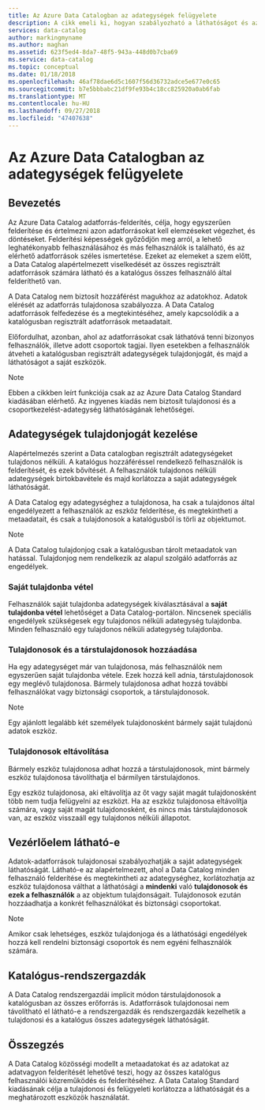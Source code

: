 ```yaml
---
title: Az Azure Data Catalogban az adategységek felügyelete
description: A cikk emeli ki, hogyan szabályozható a láthatóságot és az Azure Data Catalogban regisztrált adategységek tulajdonjogát.
services: data-catalog
author: markingmyname
ms.author: maghan
ms.assetid: 623f5ed4-8da7-48f5-943a-448d0b7cba69
ms.service: data-catalog
ms.topic: conceptual
ms.date: 01/18/2018
ms.openlocfilehash: 46af78dae6d5c1607f56d36732adce5e677e0c65
ms.sourcegitcommit: b7e5bbbabc21df9fe93b4c18cc825920a0ab6fab
ms.translationtype: MT
ms.contentlocale: hu-HU
ms.lasthandoff: 09/27/2018
ms.locfileid: "47407638"
---
```

# <a name="manage-data-assets-in-azure-data-catalog"></a>Az Azure Data Catalogban az adategységek felügyelete
## <a name="introduction"></a>Bevezetés
Az Azure Data Catalog adatforrás-felderítés, célja, hogy egyszerűen felderítése és értelmezni azon adatforrásokat kell elemzéseket végezhet, és döntéseket. Felderítési képességek győződjön meg arról, a lehető leghatékonyabb felhasználásához és más felhasználók is található, és az elérhető adatforrások széles ismertetése. Ezeket az elemeket a szem előtt, a Data Catalog alapértelmezett viselkedését az összes regisztrált adatforrások számára látható és a katalógus összes felhasználó által felderíthető van.

A Data Catalog nem biztosít hozzáférést magukhoz az adatokhoz. Adatok elérését az adatforrás tulajdonosa szabályozza. A Data Catalog adatforrások felfedezése és a megtekintéséhez, amely kapcsolódik a a katalógusban regisztrált adatforrások metaadatait.

Előfordulhat, azonban, ahol az adatforrásokat csak láthatóvá tenni bizonyos felhasználók, illetve adott csoportok tagjai. Ilyen esetekben a felhasználók átveheti a katalógusban regisztrált adategységek tulajdonjogát, és majd a láthatóságot a saját eszközök.

> [!NOTE]
> Ebben a cikkben leírt funkciója csak az az Azure Data Catalog Standard kiadásában elérhető. Az ingyenes kiadás nem biztosít tulajdonosi és a csoportkezelést-adategység láthatóságának lehetőségei.
>
>

## <a name="manage-ownership-of-data-assets"></a>Adategységek tulajdonjogát kezelése
Alapértelmezés szerint a Data catalogban regisztrált adategységeket tulajdonos nélküli. A katalógus hozzáféréssel rendelkező felhasználók is felderítését, és ezek bővítését. A felhasználók tulajdonos nélküli adategységek birtokbavétele és majd korlátozza a saját adategységek láthatóságát.

A Data Catalog egy adategységhez a tulajdonosa, ha csak a tulajdonos által engedélyezett a felhasználók az eszköz felderítése, és megtekintheti a metaadatait, és csak a tulajdonosok a katalógusból is törli az objektumot.

> [!NOTE]
> A Data Catalog tulajdonjog csak a katalógusban tárolt metaadatok van hatással. Tulajdonjog nem rendelkezik az alapul szolgáló adatforrás az engedélyek.
>
>

### <a name="take-ownership"></a>Saját tulajdonba vétel
Felhasználók saját tulajdonba adategységek kiválasztásával a **saját tulajdonba vétel** lehetőséget a Data Catalog-portálon. Nincsenek speciális engedélyek szükségesek egy tulajdonos nélküli adategység tulajdonba. Minden felhasználó egy tulajdonos nélküli adategység tulajdonba.

### <a name="add-owners-and-co-owners"></a>Tulajdonosok és a társtulajdonosok hozzáadása
Ha egy adategységet már van tulajdonosa, más felhasználók nem egyszerűen saját tulajdonba vétele. Ezek hozzá kell adnia, társtulajdonosok egy meglévő tulajdonosa. Bármely tulajdonosa adhat hozzá további felhasználókat vagy biztonsági csoportok, a társtulajdonosok.

> [!NOTE]
> Egy ajánlott legalább két személyek tulajdonosként bármely saját tulajdonú adatok eszköz.
>
>

### <a name="remove-owners"></a>Tulajdonosok eltávolítása
Bármely eszköz tulajdonosa adhat hozzá a társtulajdonosok, mint bármely eszköz tulajdonosa távolíthatja el bármilyen társtulajdonos.

Egy eszköz tulajdonosa, aki eltávolítja az őt vagy saját magát tulajdonosként több nem tudja felügyelni az eszközt. Ha az eszköz tulajdonosa eltávolítja számára, vagy saját magát tulajdonosként, és nincs más társtulajdonosok van, az eszköz visszaáll egy tulajdonos nélküli állapotot.

## <a name="control-visibility"></a>Vezérlőelem látható-e
Adatok-adatforrások tulajdonosai szabályozhatják a saját adategységek láthatóságát. Látható-e az alapértelmezett, ahol a Data Catalog minden felhasználó felderítése és megtekintheti az adategységhez, korlátozhatja az eszköz tulajdonosa válthat a láthatósági a **mindenki** való **tulajdonosok és ezek a felhasználók** a az objektum tulajdonságait. Tulajdonosok ezután hozzáadhatja a konkrét felhasználókat és biztonsági csoportokat.

> [!NOTE]
> Amikor csak lehetséges, eszköz tulajdonjoga és a láthatósági engedélyek hozzá kell rendelni biztonsági csoportok és nem egyéni felhasználók számára.
>
>

## <a name="catalog-administrators"></a>Katalógus-rendszergazdák
A Data Catalog rendszergazdái implicit módon társtulajdonosok a katalógusban az összes erőforrás is. Adatforrások tulajdonosai nem távolítható el látható-e a rendszergazdák és rendszergazdák kezelhetik a tulajdonosi és a katalógus összes adategységek láthatóságát.

## <a name="summary"></a>Összegzés
A Data Catalog közösségi modellt a metaadatokat és az adatokat az adatvagyon felderítését lehetővé teszi, hogy az összes katalógus felhasználói közreműködés és felderítéséhez. A Data Catalog Standard kiadásának célja a tulajdonosi és felügyeleti korlátozza a láthatóságát és a meghatározott eszközök használatát.
